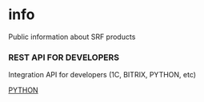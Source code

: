 # info
Public information about SRF products


### REST API FOR DEVELOPERS
Integration API for developers (1C, BITRIX, PYTHON, etc)

[PYTHON](rest1c/python_simple_example.py)
